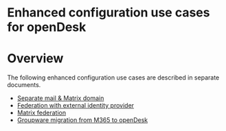 <!--
SPDX-FileCopyrightText: 2024 Zentrum für Digitale Souveränität der Öffentlichen Verwaltung (ZenDiS) GmbH
SPDX-License-Identifier: Apache-2.0
-->

<h1>Enhanced configuration use cases for openDesk</h1>

# Overview

The following enhanced configuration use cases are described in separate documents.

- [Separate mail & Matrix domain](./enhanced-configuration/separate-mail-matrix-domain.md)
- [Federation with external identity provider](./enhanced-configuration/idp-federation.md)
- [Matrix federation](./enhanced-configuration/matrix-federation.md)
- [Groupware migration from M365 to openDesk](./enhanced-configuration/groupware-migration.md)

